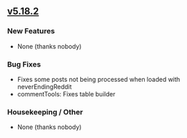 ## [v5.18.2](https://github.com/honestbleeps/Reddit-Enhancement-Suite/releases/v5.18.2)

### New Features

- None (thanks nobody)

### Bug Fixes

- Fixes some posts not being processed when loaded with neverEndingReddit
- commentTools: Fixes table builder

### Housekeeping / Other

- None (thanks nobody)
